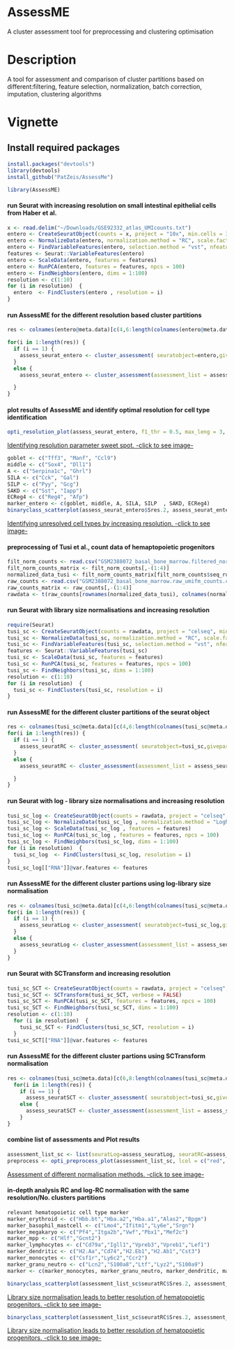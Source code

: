 # AssessME
A cluster assessment tool for preprocessing and clustering optimisation

# Description
A tool for assessment and comparison of cluster partitions based on different:filtering, feature selection, normalization, batch correction, imputation, clustering algorithms

# Vignette

## Install required packages
``` r
install.packages("devtools")
library(devtools)
install_github("PatZeis/AssessMe")
```

``` r
library(AssessME)
```

#### run Seurat with increasing resolution on small intestinal epithelial cells from Haber et al.
``` r
x <- read.delim("~/Downloads/GSE92332_atlas_UMIcounts.txt")
entero <- CreateSeuratObject(counts = x, project = "10x", min.cells = 3, min.features = 200)
entero <- NormalizeData(entero, normalization.method = "RC", scale.factor = 10000)
entero <- FindVariableFeatures(entero, selection.method = "vst", nfeatures = 3000)
features <- Seurat::VariableFeatures(entero)
entero <- ScaleData(entero, features = features)
entero <- RunPCA(entero, features = features, npcs = 100)
entero <- FindNeighbors(entero, dims = 1:100)
resolution <- c(1:10)
for (i in resolution)  {
  entero  <- FindClusters(entero , resolution = i)
}
```



#### run AssessME for the different resolution based cluster partitions
``` r
res <- colnames(entero@meta.data)[c(4,6:length(colnames(entero@meta.data)))]

for(i in 1:length(res)) {
  if (i == 1) {
    assess_seurat_entero <- cluster_assessment( seuratobject=entero,givepart = res[i], give2ndfiff=F, Entro_med=F, diptest=F, run_enriched=T, bwidth=F, critmass=F, gooutlier=T)
  }
  else {
    assess_seurat_entero <- cluster_assessment(assessment_list = assess_seurat_entero, seuratobject=entero,givepart = res[i], give2ndfiff=F, Entro_med=F, diptest=F, run_enriched=T, bwidth=F, critmass=F, gooutlier=T)

  }
}
```

#### plot results of AssessME and identify optimal resolution for cell type identification
``` r
opti_resolution_plot(assess_seurat_entero, f1_thr = 0.5, max_leng = 3, lcol = "red", resolu = T)
```

[Identifying resolution parameter sweet spot. -click to see image-](images/opti_resolution.png)
``` r
goblet <- c("Tff3", "Manf", "Ccl9")
middle <- c("Sox4", "Dll1")
A <- c("Serpina1c", "Ghrl")
SILA <- c("Cck", "Gal")
SILP <- c("Pyy", "Gcg")
SAKD <- c("Sst", "Iapp")
ECReg4 <- c("Reg4", "Afp")
marker_entero <- c(goblet, middle, A, SILA, SILP  , SAKD, ECReg4)
binaryclass_scatterplot(assess_seurat_entero$Sres.2, assess_seurat_entero$Sres.6, out_doub_dif = marker_entero, maplot = T, logmean = "log2")
```

[Identifying unresolved cell types by increasing resolution. -click to see image-](images/entero_scatter_F1.png)

#### preprocessing of Tusi et al., count data of hemaptopoietic progenitors
``` r
filt_norm_counts <- read.csv("GSM2388072_basal_bone_marrow.filtered_normalized_counts.csv", row.names = 1)
filt_norm_counts_matrix <- filt_norm_counts[,-(1:4)]
normalized_data_tusi <- filt_norm_counts_matrix[filt_norm_counts$seq_run_id == "seq_run4",]
raw_counts <- read.csv("GSM2388072_basal_bone_marrow.raw_umifm_counts.csv", row.names = 1)
raw_counts_matrix <- raw_counts[,-(1:4)]
rawdata <- t(raw_counts[rownames(normalized_data_tusi), colnames(normalized_data_tusi)])
```


#### run Seurat with library size normalisations and increasing resolution
``` r
require(Seurat)
tusi_sc <- CreateSeuratObject(counts = rawdata, project = "celseq", min.cells = 1, min.features = 100)
tusi_sc <- NormalizeData(tusi_sc, normalization.method = "RC", scale.factor = 10000)
tusi_sc <- FindVariableFeatures(tusi_sc, selection.method = "vst", nfeatures = 3000)
features <- Seurat::VariableFeatures(tusi_sc)
tusi_sc <- ScaleData(tusi_sc, features = features)
tusi_sc <- RunPCA(tusi_sc, features = features, npcs = 100)
tusi_sc <- FindNeighbors(tusi_sc, dims = 1:100)
resolution <- c(1:10)
for (i in resolution)  {
  tusi_sc <- FindClusters(tusi_sc, resolution = i)
}
```

#### run AssessME for the different cluster partitions of the seurat object
``` r
res <- colnames(tusi_sc@meta.data)[c(4,6:length(colnames(tusi_sc@meta.data)))]
for(i in 1:length(res)) {
  if (i == 1) {
    assess_seuratRC <- cluster_assessment( seuratobject=tusi_sc,givepart = res[i], give2ndfiff=F, Entro_med=F, diptest=F, run_enriched=T, bwidth=F, critmass=F, gooutlier=T)
  }
  else {
    assess_seuratRC <- cluster_assessment(assessment_list = assess_seuratRC,  seuratobject=tusi_sc,givepart = res[i], give2ndfiff=F, Entro_med=F, diptest=F, run_enriched=T, bwidth=F, critmass=F, gooutlier=T)

  }
}
```

#### run Seurat with log - library size normalisations and increasing resolution
``` r
tusi_sc_log <- CreateSeuratObject(counts = rawdata, project = "celseq", min.cells = 1, min.features = 100)
tusi_sc_log <- NormalizeData(tusi_sc_log , normalization.method = "LogNormalize", scale.factor = 10000)
tusi_sc_log <- ScaleData(tusi_sc_log , features = features)
tusi_sc_log <- RunPCA(tusi_sc_log , features = features, npcs = 100)
tusi_sc_log <- FindNeighbors(tusi_sc_log, dims = 1:100)
for (i in resolution)  {
  tusi_sc_log  <- FindClusters(tusi_sc_log, resolution = i)
}
tusi_sc_log[["RNA"]]@var.features <- features
```

#### run AssessME for the different cluster partions using log-library size normalisation
``` r
res <- colnames(tusi_sc@meta.data)[c(4,6:length(colnames(tusi_sc@meta.data)))]
for(i in 1:length(res)) {
  if (i == 1) {
    assess_seuratLog <- cluster_assessment( seuratobject=tusi_sc_log,givepart = res[i], give2ndfiff=F, Entro_med=F, diptest=F, run_enriched=T, bwidth=F, critmass=F, gooutlier=T)
  }
  else {
    assess_seuratLog <- cluster_assessment(assessment_list = assess_seuratLog, seuratobject=tusi_sc_log,givepart = res[i], give2ndfiff=F, Entro_med=F, diptest=F, run_enriched=T, bwidth=F, critmass=F, gooutlier=T)
  }
}
```

#### run Seurat with SCTransform and increasing resolution
``` r
tusi_sc_SCT <- CreateSeuratObject(counts = rawdata, project = "celseq", min.cells = 1, min.features = 100)
tusi_sc_SCT <- SCTransform(tusi_sc_SCT, verbose = FALSE)
tusi_sc_SCT <- RunPCA(tusi_sc_SCT, features = features, npcs = 100)
tusi_sc_SCT <- FindNeighbors(tusi_sc_SCT, dims = 1:100)
resolution <- c(1:10)
  for (i in resolution)  {
    tusi_sc_SCT <- FindClusters(tusi_sc_SCT, resolution = i)
  }
tusi_sc_SCT[["RNA"]]@var.features <- features
```

#### run AssessME for the different cluster partions using SCTransform normalisation
``` r
res <- colnames(tusi_sc@meta.data)[c(6,8:length(colnames(tusi_sc@meta.data)))]
  for(i in 1:length(res)) {
    if (i == 1) {
      assess_seuratSCT <- cluster_assessment( seuratobject=tusi_sc,givepart = res[i], give2ndfiff=F, Entro_med=F, diptest=F, run_enriched=T, bwidth=F, critmass=F, gooutlier=T) }
    else {
      assess_seuratSCT <- cluster_assessment(assessment_list = assess_seuratSCT, seuratobject=tusi_sc,givepart = res[i], give2ndfiff=F, Entro_med=F, diptest=F, run_enriched=T, bwidth=F, critmass=F, gooutlier=T)
    }
}
```

#### combine list of assessments and Plot results
``` r
assessment_list_sc <- list(seuratLog=assess_seuratLog, seuratRC=assess_seuratRC, seuratSCT=assess_seuratSCT)
preprocess <- opti_preprocess_plot(assessment_list_sc, lcol = c("red", "blue", "green"))
```

[Assessment of different normalisation methods. -click to see image-](images/opti_preprocess.png)


#### in-depth analysis RC and log-RC normalisation with the same resolution/No. clusters partitions
``` r
relevant hematopoietic cell type marker
marker_erythroid <- c("Hbb.bt","Hba.a2","Hba.a1","Alas2","Bpgm")
marker_basophil_mastcell <- c("Lmo4","Ifitm1","Ly6e","Srgn")
marker_megakaryo <- c("Pf4","Itga2b","Vwf","Pbx1","Mef2c")
marker_mpp <- c("Hlf","Gcnt2")
marker_lymphocytes <- c("Cd79a","Igll1","Vpreb3","Vpreb1","Lef1")
marker_dendritic <- c("H2.Aa","Cd74","H2.Eb1","H2.Ab1","Cst3")
marker_monocytes <- c("Csf1r","Ly6c2","Ccr2")
marker_granu_neutro <- c("Lcn2","S100a8","Ltf","Lyz2","S100a9")
marker <- c(marker_monocytes, marker_granu_neutro, marker_dendritic, marker_lymphocytes, marker_mpp, marker_megakaryo, marker_basophil_mastcell, marker_erythroid)
```

``` r
binaryclass_scatterplot(assessment_list_sc$seuratRC$Sres.2, assessment_list_sc$seuratLog$Sres.2, out_doub_dif = marker, maplot = T, logmean = "log2")
```
[Library size normalisation leads to better resolution of hematopoietic progenitors. -click to see image-](images/tusi_scatter_F1.png)

``` r
binaryclass_scatterplot(assessment_list_sc$seuratRC$Sres.2, assessment_list_sc$seuratLog$Sres.2, out_doub_dif = marker, maplot = T, logmean = "log2", toplot = "Entropy")
```

[Library size normalisation leads to better resolution of hematopoietic progenitors. -click to see image-](images/tusi_scatter_entropy.png)

